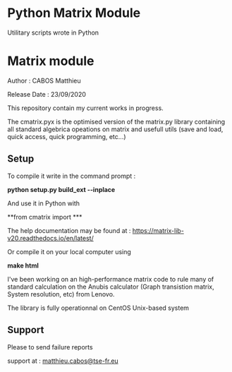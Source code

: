 # Python Matrix Module #


Utilitary scripts wrote in Python

# Matrix module

Author : CABOS Matthieu

Release Date   : 23/09/2020

This repository contain my current works in progress.

The cmatrix.pyx is the optimised version of the matrix.py library containing all standard
algebrica opeations on matrix and usefull utils (save and load, quick access, quick programming, etc...)

Setup
-----

To compile it write in the command prompt :
 
 **python setup.py build_ext --inplace**
 
 And use it in Python with
 
 **from cmatrix import ***
 
 The help documentation may be found at : https://matrix-lib-v20.readthedocs.io/en/latest/
 
 Or compile it on your local computer using
 
 **make html**
 
I've been working on an high-performance matrix code to rule many of standard calculation
on the Anubis calculator (Graph transistion matrix, System resolution, etc) from Lenovo.

The library is fully operationnal on CentOS Unix-based system

Support
-------

Please to send failure reports

support at : matthieu.cabos@tse-fr.eu
